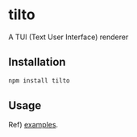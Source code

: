 # tilto

A TUI (Text User Interface) renderer


## Installation
```bash
npm install tilto
```


## Usage

Ref) [examples](/examples).
